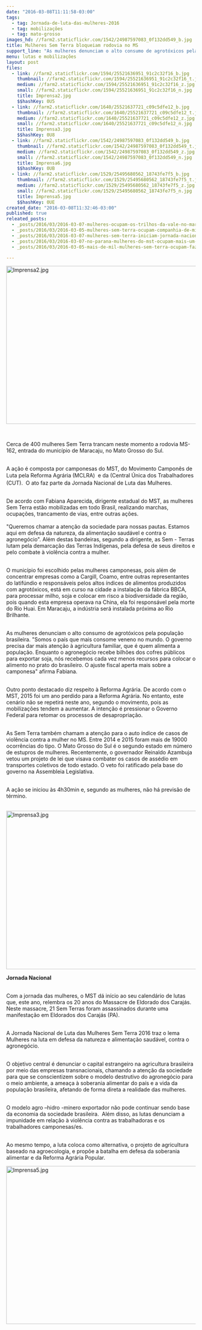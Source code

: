 ```yaml
---
date: "2016-03-08T11:11:58-03:00"
tags:
  - tag: Jornada-de-luta-das-mulheres-2016
  - tag: mobilizações
  - tag: mato-grosso
images_hd: //farm2.staticflickr.com/1542/24987597083_0f132dd549_b.jpg
title: Mulheres Sem Terra bloqueiam rodovia no MS
support_line: "As mulheres denunciam o alto consumo de agrotóxicos pela população brasileira. \"Somos o país que mais consome veneno no mundo. O governo precisa dar mais atenção à agricultura familiar, que é quem alimenta a população\"."
menu: lutas e mobilizações
layout: post
files:
  - link: //farm2.staticflickr.com/1594/25521636951_91c2c32f16_b.jpg
    thumbnail: //farm2.staticflickr.com/1594/25521636951_91c2c32f16_t.jpg
    medium: //farm2.staticflickr.com/1594/25521636951_91c2c32f16_z.jpg
    small: //farm2.staticflickr.com/1594/25521636951_91c2c32f16_n.jpg
    title: Imprensa2.jpg
    $$hashKey: 0U5
  - link: //farm2.staticflickr.com/1640/25521637721_c09c5dfe12_b.jpg
    thumbnail: //farm2.staticflickr.com/1640/25521637721_c09c5dfe12_t.jpg
    medium: //farm2.staticflickr.com/1640/25521637721_c09c5dfe12_z.jpg
    small: //farm2.staticflickr.com/1640/25521637721_c09c5dfe12_n.jpg
    title: Imprensa3.jpg
    $$hashKey: 0U8
  - link: //farm2.staticflickr.com/1542/24987597083_0f132dd549_b.jpg
    thumbnail: //farm2.staticflickr.com/1542/24987597083_0f132dd549_t.jpg
    medium: //farm2.staticflickr.com/1542/24987597083_0f132dd549_z.jpg
    small: //farm2.staticflickr.com/1542/24987597083_0f132dd549_n.jpg
    title: Imprensa6.jpg
    $$hashKey: 0UB
  - link: //farm2.staticflickr.com/1529/25495680562_18743fe7f5_b.jpg
    thumbnail: //farm2.staticflickr.com/1529/25495680562_18743fe7f5_t.jpg
    medium: //farm2.staticflickr.com/1529/25495680562_18743fe7f5_z.jpg
    small: //farm2.staticflickr.com/1529/25495680562_18743fe7f5_n.jpg
    title: Imprensa5.jpg
    $$hashKey: 0UE
created_date: "2016-03-08T11:32:46-03:00"
published: true
releated_posts:
  - _posts/2016/03/2016-03-07-mulheres-ocupam-os-trilhos-da-vale-no-maranhao.md
  - _posts/2016/03/2016-03-05-mulheres-sem-terra-ocupam-companhia-de-mineracao-na-ba.md
  - _posts/2016/03/2016-03-07-mulheres-sem-terra-iniciam-jornada-nacional-de-lutas-no-no-rn.md
  - _posts/2016/03/2016-03-07-no-parana-mulheres-do-mst-ocupam-mais-um-pedaco-da-area-grilada-pela-araupel.md
  - _posts/2016/03/2016-03-05-mais-de-mil-mulheres-sem-terra-ocupam-fazenda-autuada-por-trabalho-escravo-na-ba.md

---
```

<p><img alt="Imprensa2.jpg" height="420" src="//farm2.staticflickr.com/1594/25521636951_91c2c32f16_b.jpg" width="700" /></p>

<p>&nbsp;</p>

<p>Cerca de 400 mulheres Sem Terra trancam neste momento a rodovia MS-162,&nbsp;entrada do munic&iacute;pio de Maracaju, no Mato Grosso do Sul.</p>

<p><br />
A a&ccedil;&atilde;o &eacute; composta&nbsp;por camponesas do MST, do&nbsp;Movimento Campon&ecirc;s de Luta pela Reforma Agr&aacute;ria (<span style="line-height: 20.8px;">MCLRA)&nbsp;</span>&nbsp;e da (Central &Uacute;nica dos Trabalhadores (CUT). &nbsp;O ato faz parte da Jornada Nacional de Luta das Mulheres.</p>

<p><br />
De acordo com Fabiana Aparecida, dirigente estadual do MST, as mulheres Sem Terra est&atilde;o mobilizadas em todo Brasil, realizando marchas, ocupa&ccedil;&otilde;es, trancamento de vias, entre outras a&ccedil;&otilde;es.<br />
<br />
&quot;Queremos chamar a aten&ccedil;&atilde;o da sociedade para nossas pautas. Estamos aqui em defesa da natureza, da alimenta&ccedil;&atilde;o saud&aacute;vel e contra o agroneg&oacute;cio&quot;. Al&eacute;m destas bandeiras, segundo a dirigente, as Sem - Terras lutam pela demarca&ccedil;&atilde;o das Terras Ind&iacute;genas, pela defesa de seus direitos e pelo combate &agrave; viol&ecirc;ncia contra a mulher.</p>

<p><br />
O munic&iacute;pio foi escolhido pelas mulheres camponesas, pois al&eacute;m de concentrar empresas como a Cargill, Coamo, entre outras representantes do latif&uacute;ndio e respons&aacute;veis pelos altos &iacute;ndices de alimentos produzidos com agrot&oacute;xicos, est&aacute; em curso na cidade a instala&ccedil;&atilde;o da f&aacute;brica BBCA, para processar milho, soja e colocar em risco a biodiversidade da regi&atilde;o, pois quando esta empresa operava na China, ela foi respons&aacute;vel pela morte do Rio Huai. Em Maracaju, a ind&uacute;stria ser&aacute; instalada pr&oacute;xima ao Rio Brilhante.</p>

<p><br />
As mulheres denunciam o alto consumo de agrot&oacute;xicos pela popula&ccedil;&atilde;o brasileira. &quot;Somos o pa&iacute;s que mais consome veneno no mundo. O governo precisa dar mais aten&ccedil;&atilde;o &agrave; agricultura familiar, que &eacute; quem alimenta a popula&ccedil;&atilde;o. Enquanto o agroneg&oacute;cio recebe bilh&otilde;es dos cofres p&uacute;blicos para exportar soja, n&oacute;s recebemos cada vez menos recursos para colocar o alimento no prato do brasileiro. O ajuste fiscal aperta mais sobre a camponesa&quot; afirma Fabiana.</p>

<p><br />
Outro ponto destacado diz respeito &agrave; Reforma Agr&aacute;ria. De acordo com o MST, 2015 foi um ano perdido para a Reforma Agr&aacute;ria. No entanto, este cen&aacute;rio n&atilde;o se repetir&aacute; neste ano, segundo o movimento, pois as mobiliza&ccedil;&otilde;es tendem a aumentar. A inten&ccedil;&atilde;o &eacute; pressionar o Governo Federal para retomar os processos de desapropria&ccedil;&atilde;o.</p>

<p><br />
As Sem Terra tamb&eacute;m chamam a aten&ccedil;&atilde;o para o auto &iacute;ndice de casos de viol&ecirc;ncia contra a mulher no MS. Entre 2014 e 2015 foram mais de 19000 ocorr&ecirc;ncias do tipo. O Mato Grosso do Sul &eacute; o segundo estado em n&uacute;mero de estupros de mulheres. Recentemente, o governador Reinaldo Azambuja vetou um projeto de lei que visava combater os casos de ass&eacute;dio em transportes coletivos de todo estado. O veto foi ratificado pela base do governo na Assembleia Legislativa.</p>

<p><br />
A a&ccedil;&atilde;o se iniciou &agrave;s 4h30min e, segundo as mulheres, n&atilde;o h&aacute; previs&atilde;o de t&eacute;rmino.</p>

<p><br />
<img alt="Imprensa3.jpg" height="421" src="//farm2.staticflickr.com/1640/25521637721_c09c5dfe12_b.jpg" width="700" /></p>

<p><strong>Jornada Nacional</strong></p>

<p><br />
Com a jornada das mulheres, o MST d&aacute; in&iacute;cio ao seu calend&aacute;rio de lutas que, este ano, relembra os 20 anos do Massacre de Eldorado dos Caraj&aacute;s. Neste massacre, 21 Sem Terras foram assassinados durante uma manifesta&ccedil;&atilde;o em Eldorados dos Caraj&aacute;s (PA). &nbsp;&nbsp;</p>

<p><br />
A Jornada Nacional de Luta das Mulheres Sem Terra 2016 traz o lema Mulheres na luta em defesa da natureza e alimenta&ccedil;&atilde;o saud&aacute;vel, contra o agroneg&oacute;cio.</p>

<p><br />
O objetivo central &eacute; denunciar o capital estrangeiro na agricultura brasileira por meio das empresas transnacionais, chamando a aten&ccedil;&atilde;o da sociedade para que se conscientizem sobre o modelo destrutivo do agroneg&oacute;cio para o meio ambiente, a amea&ccedil;a &agrave; soberania alimentar do pa&iacute;s e a vida da popula&ccedil;&atilde;o brasileira, afetando de forma direta a realidade das mulheres.</p>

<p><br />
O modelo agro &ndash;hidro -minero exportador n&atilde;o pode continuar sendo base da economia da sociedade brasileira. &nbsp;Al&eacute;m disso, as lutas denunciam a impunidade em rela&ccedil;&atilde;o &agrave; viol&ecirc;ncia contra as trabalhadoras e os trabalhadores camponesas/es.</p>

<p><br />
Ao mesmo tempo, a luta coloca como alternativa, o projeto de agricultura baseado na agroecologia, e prop&otilde;e a batalha em defesa da soberania alimentar e da Reforma Agr&aacute;ria Popular.</p>

<p><img alt="Imprensa5.jpg" height="420" src="//farm2.staticflickr.com/1529/25495680562_18743fe7f5_b.jpg" width="700" /></p>
